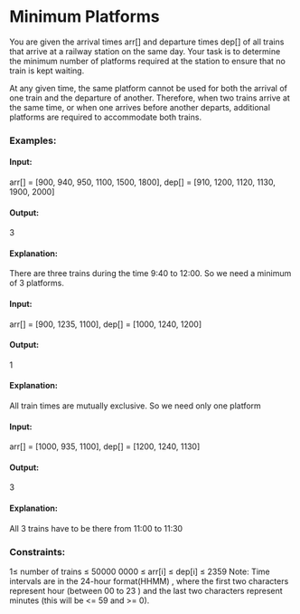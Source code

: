 # Minimum Platforms
You are given the arrival times arr[] and departure times dep[] of all trains that arrive at a railway station on the same day. Your task is to determine the minimum number of platforms required at the station to ensure that no train is kept waiting.

At any given time, the same platform cannot be used for both the arrival of one train and the departure of another. Therefore, when two trains arrive at the same time, or when one arrives before another departs, additional platforms are required to accommodate both trains.

### Examples:
#### Input: 
arr[] = [900, 940, 950, 1100, 1500, 1800], dep[] = [910, 1200, 1120, 1130, 1900, 2000]
#### Output:
3
#### Explanation: 
There are three trains during the time 9:40 to 12:00. So we need a minimum of 3 platforms.

#### Input:
arr[] = [900, 1235, 1100], dep[] = [1000, 1240, 1200]
#### Output:
1
#### Explanation: 
All train times are mutually exclusive. So we need only one platform

#### Input: 
arr[] = [1000, 935, 1100], dep[] = [1200, 1240, 1130]
#### Output: 
3
#### Explanation:
All 3 trains have to be there from 11:00 to 11:30

### Constraints:
1≤ number of trains ≤ 50000
0000 ≤ arr[i] ≤ dep[i] ≤ 2359
Note: Time intervals are in the 24-hour format(HHMM) , where the first two characters represent hour (between 00 to 23 ) and the last two characters represent minutes (this will be <= 59 and >= 0).


